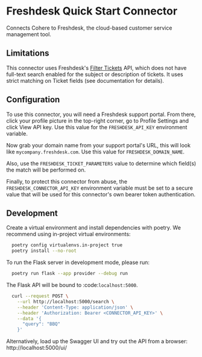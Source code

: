 # Freshdesk Quick Start Connector

Connects Cohere to Freshdesk, the cloud-based customer service management tool.

## Limitations

This connector uses Freshdesk's [Filter Tickets](https://developers.freshdesk.com/api/#filter_tickets) API, which does not have full-text search enabled for the subject or description of tickets. It uses strict matching on Ticket fields (see documentation for details).

## Configuration

To use this connector, you will need a Freshdesk support portal. From there, click your profile picture
in the top-right corner, go to Profile Settings and click View API key. Use this value for the
`FRESHDESK_API_KEY` environment variable.

Now grab your domain name from your support portal's URL, this will look like `mycompany.freshdesk.com`.
Use this value for `FRESHDESK_DOMAIN_NAME`.

Also, use the `FRESHDESK_TICKET_PARAMETERS` value to determine which field(s) the match will be performed on.

Finally, to protect this connector from abuse, the `FRESHDESK_CONNECTOR_API_KEY` environment variable must be set to a secure value that will be used for this connector's own bearer token authentication.

## Development

Create a virtual environment and install dependencies with poetry. We recommend using in-project virtual environments:

```bash
  poetry config virtualenvs.in-project true
  poetry install --no-root
```

To run the Flask server in development mode, please run:

```bash
  poetry run flask --app provider --debug run
```

The Flask API will be bound to :code:`localhost:5000`.

```bash
  curl --request POST \
    --url http://localhost:5000/search \
    --header 'Content-Type: application/json' \
    --header 'Authorization: Bearer <CONNECTOR_API_KEY>' \
    --data '{
      "query": "BBQ"
    }'
```

Alternatively, load up the Swagger UI and try out the API from a browser: http://localhost:5000/ui/
